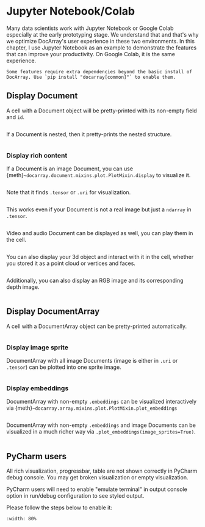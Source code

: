 # Jupyter Notebook/Colab

Many data scientists work with Jupyter Notebook or Google Colab especially at the early prototyping stage. We understand that and that's why we optimize DocArray's user experience in these two environments. In this chapter, I use Jupyter Notebook as an example to demonstrate the features that can improve your productivity. On Google Colab, it is the same experience.

```{tip}
Some features require extra dependencies beyond the basic install of DocArray. Use `pip install "docarray[common]"` to enable them.
```


## Display Document

A cell with a Document object will be pretty-printed with its non-empty field and `id`.

```{figure} single-doc.png
```

If a Document is nested, then it pretty-prints the nested structure.

```{figure} single-doc-nested.png
```

### Display rich content

If a Document is an image Document, you can use {meth}`~docarray.document.mixins.plot.PlotMixin.display` to visualize it.

```{figure} image-doc.png
```

Note that it finds `.tensor` or `.uri` for visualization.

```{figure} image-doc-tensor.png
```

This works even if your Document is not a real image but just a `ndarray` in `.tensor`.

```{figure} image-tensor.png
```

Video and audio Document can be displayed as well, you can play them in the cell.

```{figure} audio-video.png
```

You can also display your 3d object and interact with it in the cell, whether you stored it as a point cloud or vertices and faces.

```{figure} mesh-point-cloud.png
```

Additionally, you can also display an RGB image and its corresponding depth image.

```{figure} image-rgbd.png
```

## Display DocumentArray

A cell with a DocumentArray object can be pretty-printed automatically.

```{figure} doc-array.png
```

### Display image sprite

DocumentArray with all image Documents (image is either in `.uri` or `.tensor`) can be plotted into one sprite image.

```{figure} image-sprite.png
```

### Display embeddings

DocumentArray with non-empty `.embeddings` can be visualized interactively via {meth}`~docarray.array.mixins.plot.PlotMixin.plot_embeddings`

```{figure} embedding-ani1.gif
```


DocumentArray with non-empty `.embeddings`  and image Documents can be visualized in a much richer way via `.plot_embeddings(image_sprites=True)`.

```{figure} embedding-ani2.gif
```

## PyCharm users

All rich visualization, progressbar, table are not shown correctly in PyCharm debug console. You may get broken visualization or empty visualization.

PyCharm users will need to enable "emulate terminal" in output console option in run/debug configuration to see styled output.

Please follow the steps below to enable it:

```{figure} pycharm-rich.png
:width: 80%
```
